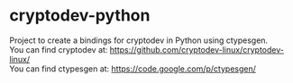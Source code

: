 cryptodev-python
================
Project to create a bindings for cryptodev in Python using ctypesgen.  
You can find cryptodev at: https://github.com/cryptodev-linux/cryptodev-linux/  
You can find ctypesgen at: https://code.google.com/p/ctypesgen/
